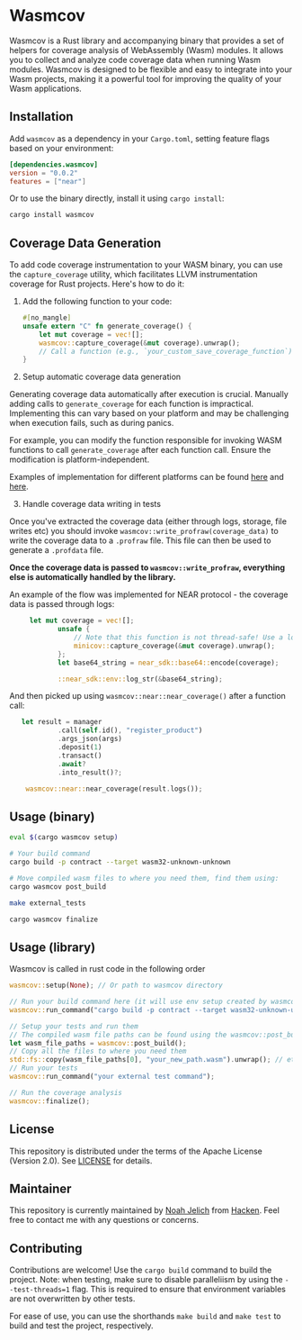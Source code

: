 # Wasmcov

Wasmcov is a Rust library and accompanying binary that provides a set of helpers for coverage analysis of WebAssembly (Wasm) modules. It allows you to collect and analyze code coverage data when running Wasm modules. Wasmcov is designed to be flexible and easy to integrate into your Wasm projects, making it a powerful tool for improving the quality of your Wasm applications.

## Installation

Add `wasmcov` as a dependency in your `Cargo.toml`, setting feature flags based on your environment:

```toml
[dependencies.wasmcov]
version = "0.0.2"
features = ["near"]
```

Or to use the binary directly, install it using `cargo install`:

```bash
cargo install wasmcov
```

## Coverage Data Generation

To add code coverage instrumentation to your WASM binary, you can use the `capture_coverage` utility, which facilitates LLVM instrumentation coverage for Rust projects. Here's how to do it:

1. Add the following function to your code:

   ```rust
   #[no_mangle]
   unsafe extern "C" fn generate_coverage() {
       let mut coverage = vec![];
       wasmcov::capture_coverage(&mut coverage).unwrap();
       // Call a function (e.g., `your_custom_save_coverage_function`) to save the coverage data or use `println!` for debugging.
   }
   ```

2. Setup automatic coverage data generation

Generating coverage data automatically after execution is crucial. Manually adding calls to `generate_coverage` for each function is impractical. Implementing this can vary based on your platform and may be challenging when execution fails, such as during panics.

For example, you can modify the function responsible for invoking WASM functions to call `generate_coverage` after each function call. Ensure the modification is platform-independent.

Examples of implementation for different platforms can be found [here](https://github.com/hknio/wasmcov-near-sdk-rs/compare/hknio:wasmcov-near-sdk-rs:55020df8e99057815685b75b70955cb79a9dfe28...wasmcov) and [here](https://github.com/radixdlt/radixdlt-scrypto/pull/1640/files).

3. Handle coverage data writing in tests

Once you've extracted the coverage data (either through logs, storage, file writes etc) you should invoke `wasmcov::write_profraw(coverage_data)` to write the coverage data to a `.profraw` file. This file can then be used to generate a `.profdata` file. 

**Once the coverage data is passed to `wasmcov::write_profraw`, everything else is automatically handled by the library.**

An example of the flow was implemented for NEAR protocol - the coverage data is passed through logs:

```rust
     let mut coverage = vec![];
            unsafe {
                // Note that this function is not thread-safe! Use a lock if needed.
                minicov::capture_coverage(&mut coverage).unwrap();
            };
            let base64_string = near_sdk::base64::encode(coverage);

            ::near_sdk::env::log_str(&base64_string);
```

And then picked up using `wasmcov::near::near_coverage()` after a function call:

```rust
   let result = manager
            .call(self.id(), "register_product")
            .args_json(args)
            .deposit(1)
            .transact()
            .await?
            .into_result()?;

    wasmcov::near::near_coverage(result.logs());
```

## Usage (binary)

```bash
eval $(cargo wasmcov setup)

# Your build command
cargo build -p contract --target wasm32-unknown-unknown

# Move compiled wasm files to where you need them, find them using:
cargo wasmcov post_build

make external_tests

cargo wasmcov finalize
```

## Usage (library)

Wasmcov is called in rust code in the following order

```rust
wasmcov::setup(None); // Or path to wasmcov directory

// Run your build command here (it will use env setup created by wasmcov::setup)
wasmcov::run_command("cargo build -p contract --target wasm32-unknown-unknown");

// Setup your tests and run them
// The compiled wasm file paths can be found using the wasmcov::post_build() > Vec<PathBuf> function
let wasm_file_paths = wasmcov::post_build();
// Copy all the files to where you need them
std::fs::copy(wasm_file_paths[0], "your_new_path.wasm").unwrap(); // etc etc
// Run your tests
wasmcov::run_command("your external test command");

// Run the coverage analysis
wasmcov::finalize();
```

## License

This repository is distributed under the terms of the Apache License (Version 2.0). See [LICENSE](LICENSE) for details.

## Maintainer

This repository is currently maintained by [Noah Jelich](https://www.linkedin.com/in/njelich/) from [Hacken](https://hacken.io/). Feel free to contact me with any questions or concerns.

## Contributing

Contributions are welcome! Use the `cargo build` command to build the project. Note: when testing, make sure to disable paralleliism by using the `--test-threads=1` flag. This is required to ensure that environment variables are not overwritten by other tests.

For ease of use, you can use the shorthands `make build` and `make test` to build and test the project, respectively.
